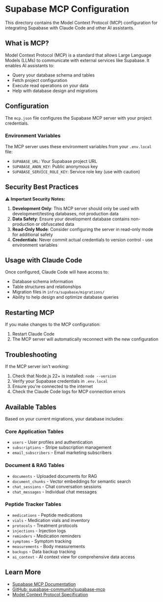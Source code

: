 # Supabase MCP Configuration

This directory contains the Model Context Protocol (MCP) configuration for integrating Supabase with Claude Code and other AI assistants.

## What is MCP?

Model Context Protocol (MCP) is a standard that allows Large Language Models (LLMs) to communicate with external services like Supabase. It enables AI assistants to:

- Query your database schema and tables
- Fetch project configuration
- Execute read operations on your data
- Help with database design and migrations

## Configuration

The `mcp.json` file configures the Supabase MCP server with your project credentials.

### Environment Variables

The MCP server uses these environment variables from your `.env.local` file:
- `SUPABASE_URL`: Your Supabase project URL
- `SUPABASE_ANON_KEY`: Public anonymous key
- `SUPABASE_SERVICE_ROLE_KEY`: Service role key (use with caution)

## Security Best Practices

⚠️ **Important Security Notes:**

1. **Development Only**: This MCP server should only be used with development/testing databases, not production data
2. **Data Safety**: Ensure your development database contains non-production or obfuscated data
3. **Read-Only Mode**: Consider configuring the server in read-only mode for additional safety
4. **Credentials**: Never commit actual credentials to version control - use environment variables

## Usage with Claude Code

Once configured, Claude Code will have access to:
- Database schema information
- Table structures and relationships
- Migration files in `infra/supabase/migrations/`
- Ability to help design and optimize database queries

## Restarting MCP

If you make changes to the MCP configuration:
1. Restart Claude Code
2. The MCP server will automatically reconnect with the new configuration

## Troubleshooting

If the MCP server isn't working:
1. Check that Node.js 22+ is installed: `node --version`
2. Verify your Supabase credentials in `.env.local`
3. Ensure you're connected to the internet
4. Check the Claude Code logs for MCP connection errors

## Available Tables

Based on your current migrations, your database includes:

### Core Application Tables
- `users` - User profiles and authentication
- `subscriptions` - Stripe subscription management
- `email_subscribers` - Email marketing subscribers

### Document & RAG Tables
- `documents` - Uploaded documents for RAG
- `document_chunks` - Vector embeddings for semantic search
- `chat_sessions` - Chat conversation sessions
- `chat_messages` - Individual chat messages

### Peptide Tracker Tables
- `medications` - Peptide medications
- `vials` - Medication vials and inventory
- `protocols` - Treatment protocols
- `injections` - Injection logs
- `reminders` - Medication reminders
- `symptoms` - Symptom tracking
- `measurements` - Body measurements
- `backups` - Data backup tracking
- `ai_context` - AI context view for comprehensive data access

## Learn More

- [Supabase MCP Documentation](https://supabase.com/docs/guides/getting-started/mcp)
- [GitHub: supabase-community/supabase-mcp](https://github.com/supabase-community/supabase-mcp)
- [Model Context Protocol Specification](https://modelcontextprotocol.io/)
